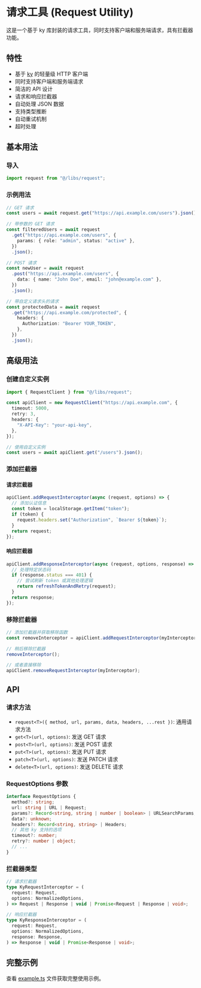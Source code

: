 # 请求工具 (Request Utility)

这是一个基于 ky 库封装的请求工具，同时支持客户端和服务端请求，具有拦截器功能。

## 特性

- 基于 [ky](https://github.com/sindresorhus/ky) 的轻量级 HTTP 客户端
- 同时支持客户端和服务端请求
- 简洁的 API 设计
- 请求和响应拦截器
- 自动处理 JSON 数据
- 支持类型推断
- 自动重试机制
- 超时处理

## 基本用法

### 导入

```typescript
import request from "@/libs/request";
```

### 示例用法

```typescript
// GET 请求
const users = await request.get("https://api.example.com/users").json();

// 带参数的 GET 请求
const filteredUsers = await request
  .get("https://api.example.com/users", {
    params: { role: "admin", status: "active" },
  })
  .json();

// POST 请求
const newUser = await request
  .post("https://api.example.com/users", {
    data: { name: "John Doe", email: "john@example.com" },
  })
  .json();

// 带自定义请求头的请求
const protectedData = await request
  .get("https://api.example.com/protected", {
    headers: {
      Authorization: "Bearer YOUR_TOKEN",
    },
  })
  .json();
```

## 高级用法

### 创建自定义实例

```typescript
import { RequestClient } from "@/libs/request";

const apiClient = new RequestClient("https://api.example.com", {
  timeout: 5000,
  retry: 3,
  headers: {
    "X-API-Key": "your-api-key",
  },
});

// 使用自定义实例
const users = await apiClient.get("/users").json();
```

### 添加拦截器

#### 请求拦截器

```typescript
apiClient.addRequestInterceptor(async (request, options) => {
  // 添加认证信息
  const token = localStorage.getItem("token");
  if (token) {
    request.headers.set("Authorization", `Bearer ${token}`);
  }
  return request;
});
```

#### 响应拦截器

```typescript
apiClient.addResponseInterceptor(async (request, options, response) => {
  // 处理特定状态码
  if (response.status === 401) {
    // 尝试刷新 token 或其他处理逻辑
    return refreshTokenAndRetry(request);
  }
  return response;
});
```

### 移除拦截器

```typescript
// 添加拦截器并获取移除函数
const removeInterceptor = apiClient.addRequestInterceptor(myInterceptor);

// 稍后移除拦截器
removeInterceptor();

// 或者直接移除
apiClient.removeRequestInterceptor(myInterceptor);
```

## API

### 请求方法

- `request<T>({ method, url, params, data, headers, ...rest })`: 通用请求方法
- `get<T>(url, options)`: 发送 GET 请求
- `post<T>(url, options)`: 发送 POST 请求
- `put<T>(url, options)`: 发送 PUT 请求
- `patch<T>(url, options)`: 发送 PATCH 请求
- `delete<T>(url, options)`: 发送 DELETE 请求

### RequestOptions 参数

```typescript
interface RequestOptions {
  method?: string;
  url: string | URL | Request;
  params?: Record<string, string | number | boolean> | URLSearchParams;
  data?: unknown;
  headers?: Record<string, string> | Headers;
  // 其他 ky 支持的选项
  timeout?: number;
  retry?: number | object;
  // ...
}
```

### 拦截器类型

```typescript
// 请求拦截器
type KyRequestInterceptor = (
  request: Request,
  options: NormalizedOptions,
) => Request | Response | void | Promise<Request | Response | void>;

// 响应拦截器
type KyResponseInterceptor = (
  request: Request,
  options: NormalizedOptions,
  response: Response,
) => Response | void | Promise<Response | void>;
```

## 完整示例

查看 [example.ts](./example.ts) 文件获取完整使用示例。
